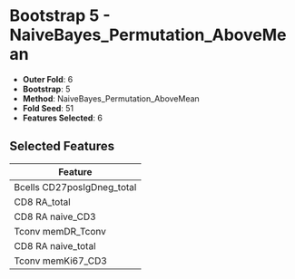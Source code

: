# Bootstrap 5 - NaiveBayes_Permutation_AboveMean

- **Outer Fold**: 6
- **Bootstrap**: 5
- **Method**: NaiveBayes_Permutation_AboveMean
- **Fold Seed**: 51
- **Features Selected**: 6

## Selected Features

| Feature |
|---------|
| Bcells CD27posIgDneg_total |
| CD8 RA_total |
| CD8 RA naive_CD3 |
| Tconv memDR_Tconv |
| CD8 RA naive_total |
| Tconv memKi67_CD3 |

